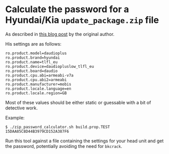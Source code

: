 # Calculate the password for a Hyundai/Kia `update_package.zip` file

As described in [this blog post](https://xakcop.com/post/hyundai-hack/) by the original author.

His settings are as follows:
```
ro.product.model=daudioplus
ro.product.brand=hyundai
ro.product.name=tlfl_eu
ro.product.device=daudiopluslow_tlfl_eu
ro.product.board=daudio
ro.product.cpu.abi=armeabi-v7a
ro.product.cpu.abi2=armeabi
ro.product.manufacturer=mobis
ro.product.locale.language=en
ro.product.locale.region=GB
```
Most of these values should be either static or guessable with a bit of detective work.

Example:
```
$ ./zip_password_calculator.sh build.prop.TEST
15DAA85C8D44B3979CD152A387F6
```

Run this tool against a file containing the settings for your head unit and get the password, potentially avoiding the need for `bkcrack`.


